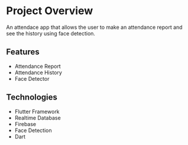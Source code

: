 # Project Overview

An attendace app that allows the user to make an attendance report and see the history using face detection.

##  Features
- Attendance Report 
- Attendance History
- Face Detector

## Technologies 
- Flutter Framework 
- Realtime Database
- Firebase
- Face Detection
- Dart

